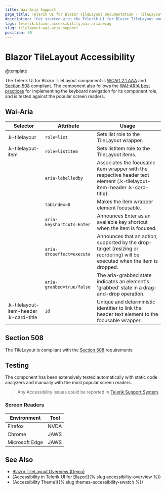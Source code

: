 ```yaml
---
title: Wai-Aria Support
page_title: Telerik UI for Blazor TileLayout Documentation - TileLayout  Accessibility
description: "Get started with the Telerik UI for Blazor TileLayout and learn about its accessibility support for WAI-ARIA, Section 508, and WCAG 2.1."
tags: telerik,blazor,accessibility,wai-aria,wcag
slug: tilelayout-wai-aria-support
position: 50
---
```


# Blazor TileLayout Accessibility

@[template](/_contentTemplates/common/parameters-table-styles.md#table-layout)



The Telerik UI for Blazor TileLayout component is [WCAG 2.1 AAA](https://www.w3.org/TR/WCAG21/) and [Section 508](http://www.section508.gov/) compliant. The component also follows the [WAI-ARIA best practices](https://www.w3.org/WAI/ARIA/apg/) for implementing the keyboard navigation for its component role, and is tested against the popular screen readers.

## Wai-Aria

| Selector | Attribute | Usage |
| -------- | --------- | ----- |
| .k-tilelayout | `role=list` | Sets list role to the TileLayout wrapper. |
| .k-tilelayout-item | `role=listitem` | Sets listitem role to the TileLayout items. |
|  | `aria-labelledby` | Associates the focusable item wrapper with the respective header text element (.k-tilelayout-item-header .k-card-title). |
|  | `tabindex=0` | Makes the item wrapper element focusable. |
|  | `aria-keyshortcuts=Enter` | Announces Enter as an available key shortcut when the item is focused. |
|  | `aria-dropeffect=execute` | Announces that an action, supported by the drop-target (resizing or reordering) will be executed when the item is dropped. |
|  | `aria-grabbed=true/false` | The aria-grabbed state indicates an element's 'grabbed' state in a drag-and-drop operation. |
| .k-tilelayout-item-header .k-card-title | `id` | Unique and deterministic identifier to link the header text element to the focusable wrapper. |

## Section 508


The TileLayout is compliant with the [Section 508](http://www.section508.gov/) requirements

## Testing


The component has been extensively tested automatically with static code analyzers and manually with the most popular screen readers.

> Any Accessibility Issues could be reported in [Telerik Support System](https://www.telerik.com/account/support-center).

### Screen Readers

| Environment | Tool |
| ----------- | ---- |
| Firefox | NVDA |
| Chrome | JAWS |
| Microsoft Edge | JAWS |



## See Also

* [Blazor TileLayout Overview (Demo)](https://demos.telerik.com/blazor-ui/tilelayout/overview)
* [Accessibility in Telerik UI for Blazor]({% slug accessibility-overview %})
* [Accessibility Theme]({% slug themes-accessibility-swatch %})
